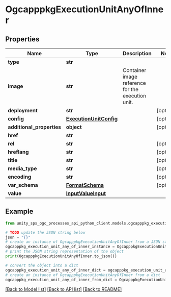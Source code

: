 # OgcapppkgExecutionUnitAnyOfInner


## Properties

Name | Type | Description | Notes
------------ | ------------- | ------------- | -------------
**type** | **str** |  |
**image** | **str** | Container image reference for the execution unit. |
**deployment** | **str** |  | [optional]
**config** | [**ExecutionUnitConfig**](ExecutionUnitConfig.md) |  | [optional]
**additional_properties** | **object** |  | [optional]
**href** | **str** |  |
**rel** | **str** |  | [optional]
**hreflang** | **str** |  | [optional]
**title** | **str** |  | [optional]
**media_type** | **str** |  | [optional]
**encoding** | **str** |  | [optional]
**var_schema** | [**FormatSchema**](FormatSchema.md) |  | [optional]
**value** | [**InputValueInput**](InputValueInput.md) |  |

## Example

```python
from unity_sps_ogc_processes_api_python_client.models.ogcapppkg_execution_unit_any_of_inner import OgcapppkgExecutionUnitAnyOfInner

# TODO update the JSON string below
json = "{}"
# create an instance of OgcapppkgExecutionUnitAnyOfInner from a JSON string
ogcapppkg_execution_unit_any_of_inner_instance = OgcapppkgExecutionUnitAnyOfInner.from_json(json)
# print the JSON string representation of the object
print(OgcapppkgExecutionUnitAnyOfInner.to_json())

# convert the object into a dict
ogcapppkg_execution_unit_any_of_inner_dict = ogcapppkg_execution_unit_any_of_inner_instance.to_dict()
# create an instance of OgcapppkgExecutionUnitAnyOfInner from a dict
ogcapppkg_execution_unit_any_of_inner_from_dict = OgcapppkgExecutionUnitAnyOfInner.from_dict(ogcapppkg_execution_unit_any_of_inner_dict)
```
[[Back to Model list]](../README.md#documentation-for-models) [[Back to API list]](../README.md#documentation-for-api-endpoints) [[Back to README]](../README.md)
